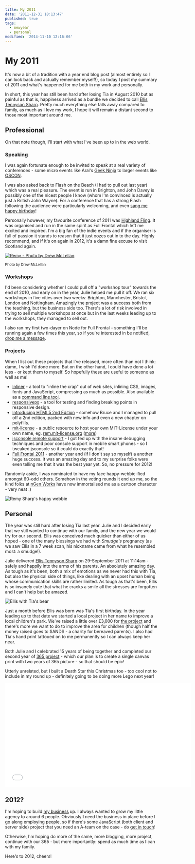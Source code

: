 ```yaml
---
title: My 2011
date: '2011-12-31 18:13:47'
published: true
tags:
  - newyear
  - personal
modified: '2014-11-10 12:16:06'
---
```

# My 2011

It's now a bit of a tradition with a year end blog post (almost entirely so I can look back and actually remember myself!), so today I post my summary of 2011 and what's happened for me both in my work and personally.

In short, this year has still been hard after losing Tia in August 2010 but as painful as that is, happiness arrived as a bundle we decided to call [Ellis Tennyson Sharp](http://remysharp.com/ellis). Pretty much everything else falls away compared to family, as much as I love my work, I hope it will remain a distant second to those most important around me.

<!--more-->

## Professional

On that note though, I'll start with what I've been up to in the web world.

### Speaking

I was again fortunate enough to be invited to speak at a real variety of conferences - some micro events like Aral's [Geek Ninja](http://lanyrd.com/2011/geek-ninja-battle-night-mobile-web-vs-native/) to larger events like [OSCON](http://lanyrd.com/2011/oscon/).

I was also asked back to Flash on the Beach (I had to pull out last year) which was a real pleasure. The event is run in Brighton, and John Davey is possibly one of the nicest people I know (whom I'm convinced is actually just a British John Wayne). For a conference that has a strong Flash following the audience were particularly welcoming, and even [sang me happy birthday](http://www.youtube.com/watch?v=GMgDA89PIqs&hd=1)!

Personally however, my favourite conference of 2011 was [Highland Fling](http://lanyrd.com/2011/the-highland-fling-web-conference/). It was organised and run in the same spirit as Full Frontal which left me excited and inspired. I'm a big fan of the indie events and if the organiser is full of passion it stands to reason that it just oozes out in to the day. Highly recommend, and if it's on again in 2012, it's a damn fine excuse to visit Scotland again.

<a href="http://www.flickr.com/photos/drewm/5943127404/"><img alt="Remy - Photo by Drew McLellan" src="http://remysharp.com/images/remy-highland-fling.jpg" style="max-width: 100%;"></a>

<small>Photo by Drew McLellan</small>

### Workshops

I'd been considering whether I could pull off a "workshop tour" towards the end of 2010, and early on in the year, Julie helped me pull it off. We ran six workshops in five cities over two weeks: Brighton, Manchester, Bristol, London and Nottingham. Amazingly the project was a success both from the teaching, but the business side too. There's a lot of risk involved in trying to sell multiple workshops at once but in the last weeks leading up to the workshops, they managed to sell out.

I also ran my first two-dayer on Node for Full Frontal - something I'll be running again a few times this year, so if you're interested in be notified, [drop me a message](http://leftlogic.com/contact?subject=Re:%20Node%20Workshop).

### Projects

When I list out these projects that I've released, more often than not I think: damn, I wish I'd done more. But on the other hand, I could have done a lot less - or kept them to myself. So hopefully these are useful to someone as well as me!

- [Inliner](http://inliner.leftlogic.com) - a tool to "inline the crap" out of web sites, inlining CSS, images, fonts and JavaScript, compressing as much as possible. Also available as a [command line tool](https://github.com/remy/inliner).
- [responsivepx](http://responsivepx.com) - a tool for testing and finding breaking points in responsive design.
- [Introducing HTML5 2nd Edition](http://www.amazon.co.uk/gp/product/0321784421/ref=as_li_tf_tl?ie=UTF8&tag=inht-21&linkCode=as2&camp=1634&creative=6738&creativeASIN=0321784421) - somehow Bruce and I managed to pull off a 2nd edition, packed with new info and even a new chapter on polyfills.
- [mit-license](http://mit-license.org) - a public resource to host your own MIT-License under your own name, eg. [rem.mit-license.org](http://rem.mit-license.org) ([more](http://remysharp.com/2011/10/18/a-public-mit-license-resource/))
- [jsconsole remote support](http://jsconsole.com/remote-debugging.html) - I got fed up with the insane debugging techniques and poor console support in mobile smart phones - so I tweaked jsconsole so it could do exactly that!
- [Full Frontal 2011](http://2011.full-frontal.org) - another year and (if I don't say so myself) a another huge success. It was an amazing day and to my surprise folks were even telling me that it was the best year yet. So, no pressure for 2012!

Randomly aside, I was nominated to have my face happy-webbie-fied amongst 60-odd others. Somehow in the voting rounds it end up me, so the kind folks at [nGen Works](http://www.ngenworks.com/) have now immortalised me as a cartoon character - very neat :)

![Remy Sharp's happy webbie](http://remysharp.com/images/remy-happy-webbie.png)

## Personal

The year was still hard after losing Tia last year. Julie and I decided early that we still wanted to continue with our family, and the new year we would try for our second. Ellis was conceived much quicker than either of us hoped - one of the many blessings we had with *Smudge's* pregnancy (as we saw Ellis in a 7 week scan, his nickname came from what he resembled most: a smudge!).

Julie delivered [Ellis Tennyson Sharp](http://remysharp.com/ellis) on 29-September 2011 at 11:14am - safely and happily into the arms of his parents. An absolutely amazing day. As tough as it's been, both a mix of emotions as we never had this with Tia, but also the physical side of things, like dealing with an upset human being whose communication skills are rather limited. As tough as that's been, Ellis is so insanely cute that what he cracks a smile all the stresses are forgotten and I can't help but be amazed.

<img src="http://remysharp.com/images/ellis-with-tia-bear.jpg" style="max-width: 100%" alt="Ellis with Tia's bear">

Just a month before Ellis was born was Tia's first birthday. In the year leading up to that date we started a local project in her name to improve a local children's park. We've raised a little over £3,000 for [the project](http://www.virginmoneygiving.com/tiastrees) and there's more we want to do to improve the area for children (though half the money raised goes to SANDS - a charity for bereaved parents). I also had Tia's hand print tattooed on to me permanently so I can always keep her near.

Both Julie and I celebrated 15 years of being together and completed our second year of [365 project](http://www.flickr.com/photos/remysharp/sets/72157625843108084/) - which our plan is to create a single canvas print with two years of 365 picture - so that should be epic!

Utterly unrelated, but I built a Death Star this Christmas too - too cool not to include in my round up - definitely going to be doing more Lego next year!

<iframe width="612" height="341" src="//www.youtube.com/embed/pqdJO0w6c1s?hd=1" frameborder="0" allowfullscreen></iframe>

## 2012?

I'm hoping to build [my business](http://leftlogic.com) up. I always wanted to grow my little agency to around 6 people. Obviously I need the business in place before I go along employing people, so if there's some JavaScript (both client and server side) project that you need an A-team on the case - do [get in touch](http://leftlogic.com/contact)!

Otherwise, I'm hoping do more of the same, more blogging, more project, continue with our 365 - but more importantly: spend as much time as I can with my family.

Here's to 2012, cheers!

